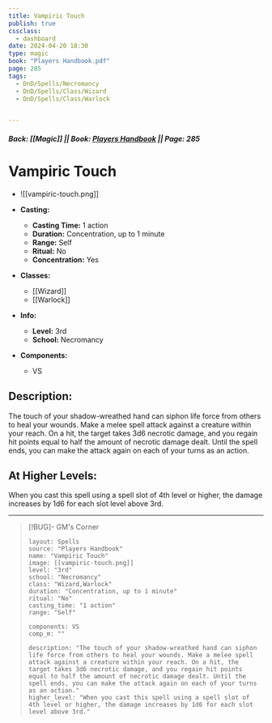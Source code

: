 ```yaml
---
title: Vampiric Touch
publish: true
cssclass:
  - dashboard
date: 2024-04-20 18:30
type: magic
book: "Players Handbook.pdf"
page: 285
tags:
  - DnD/Spells/Necromancy
  - DnD/Spells/Class/Wizard
  - DnD/Spells/Class/Warlock


---
```


##### Back: [[Magic]] || Book: [Players Handbook](https://drive.google.com/drive/folders/1O5bhpYizcIT5xxAoLOuzCRht_PVS7VSG?usp=sharing) || Page: 285

# Vampiric Touch
- ![[vampiric-touch.png]]
- **Casting:**
    - **Casting Time:** 1 action
    - **Duration:** Concentration, up to 1 minute
    - **Range:** Self
    - **Ritual:** No
    - **Concentration:** Yes
- **Classes:**
    - [[Wizard]]
    - [[Warlock]]

- **Info:**
    - **Level:** 3rd
    - **School:** Necromancy
- **Components:**
    - VS


## Description:
The touch of your shadow-wreathed hand can siphon life force from others to heal your wounds. Make a melee spell attack against a creature within your reach. On a hit, the target takes 3d6 necrotic damage, and you regain hit points equal to half the amount of necrotic damage dealt. Until the spell ends, you can make the attack again on each of your turns as an action.

## At Higher Levels:
When you cast this spell using a spell slot of 4th level or higher, the damage increases by 1d6 for each slot level above 3rd.

---

> [!BUG]- GM's Corner
>
> ```statblock
> layout: Spells
> source: "Players Handbook"
> name: "Vampiric Touch"
> image: [[vampiric-touch.png]]
> level: "3rd"
> school: "Necromancy"
> class: "Wizard,Warlock"
> duration: "Concentration, up to 1 minute"
> ritual: "No"
> casting_time: "1 action"
> range: "Self"
>
> components: VS
> comp_m: ""
>
> description: "The touch of your shadow-wreathed hand can siphon life force from others to heal your wounds. Make a melee spell attack against a creature within your reach. On a hit, the target takes 3d6 necrotic damage, and you regain hit points equal to half the amount of necrotic damage dealt. Until the spell ends, you can make the attack again on each of your turns as an action."
> higher_level: "When you cast this spell using a spell slot of 4th level or higher, the damage increases by 1d6 for each slot level above 3rd."
> ```
